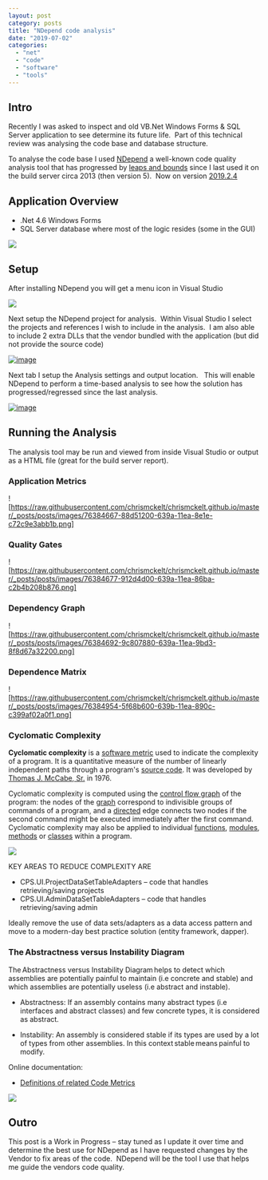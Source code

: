 ```yaml
---
layout: post
category: posts
title: "NDepend code analysis"
date: "2019-07-02"
categories: 
  - "net"
  - "code"
  - "software"
  - "tools"
---
```


## Intro

Recently I was asked to inspect and old VB.Net Windows Forms & SQL Server application to see determine its future life.  Part of this technical review was analysing the code base and database structure.

To analyse the code base I used [NDepend](https://www.ndepend.com/) a well-known code quality analysis tool that has progressed by [leaps and bounds](https://www.ndepend.com/release-notes) since I last used it on the build server circa 2013 (then version 5).  Now on version [2019.2.4](https://www.ndepend.com/release-notes#V2019_2_4)

## Application Overview

- .Net 4.6 Windows Forms
- SQL Server database where most of the logic resides (some in the GUI)

![](https://raw.githubusercontent.com/chrismckelt/chrismckelt.github.io/master/_posts/posts/images/76383664-7f967600-6397-11ea-8a88-09dd02fa4f82.png)

## Setup

After installing NDepend you will get a menu icon in Visual Studio

![](https://raw.githubusercontent.com/chrismckelt/chrismckelt.github.io/master/_posts/posts/images/76383668-858c5700-6397-11ea-80bb-966b0214ef1a.png)

Next setup the NDepend project for analysis.  Within Visual Studio I select the projects and references I wish to include in the analysis.  I am also able to include 2 extra DLLs that the vendor bundled with the application (but did not provide the source code)

[![image](https://raw.githubusercontent.com/chrismckelt/chrismckelt.github.io/master/_posts/posts/images/image_thumb-4.png)](https://raw.githubusercontent.com/chrismckelt/chrismckelt.github.io/master/_posts/posts/images/2019/07/image-4.png)

Next tab I setup the Analysis settings and output location.   This will enable NDepend to perform a time-based analysis to see how the solution has progressed/regressed since the last analysis.

[![image](https://raw.githubusercontent.com/chrismckelt/chrismckelt.github.io/master/_posts/posts/images/image_thumb-5.png)](https://raw.githubusercontent.com/chrismckelt/chrismckelt.github.io/master/_posts/posts/images/2019/07/image-5.png)

## Running the Analysis

The analysis tool may be run and viewed from inside Visual Studio or output as a HTML file (great for the build server report).

### Application Metrics

![https://raw.githubusercontent.com/chrismckelt/chrismckelt.github.io/master/_posts/posts/images/76384667-88d51200-639a-11ea-8e1e-c72c9e3abb1b.png]

### Quality Gates

![https://raw.githubusercontent.com/chrismckelt/chrismckelt.github.io/master/_posts/posts/images/76384677-912d4d00-639a-11ea-86ba-c2b4b208b876.png]

### Dependency Graph

![https://raw.githubusercontent.com/chrismckelt/chrismckelt.github.io/master/_posts/posts/images/76384692-9c807880-639a-11ea-9bd3-8f8d67a32200.png]

### Dependence Matrix

![https://raw.githubusercontent.com/chrismckelt/chrismckelt.github.io/master/_posts/posts/images/76384954-5f68b600-639b-11ea-890c-c399af02a0f1.png]

### Cyclomatic Complexity

**Cyclomatic complexity** is a [software metric](https://en.wikipedia.org/wiki/Software_metric) used to indicate the complexity of a program. It is a quantitative measure of the number of linearly independent paths through a program's [source code](https://en.wikipedia.org/wiki/Source_code). It was developed by [Thomas J. McCabe, Sr.](https://en.wikipedia.org/w/index.php?title=Thomas_J._McCabe,_Sr.&action=edit&redlink=1) in 1976.

Cyclomatic complexity is computed using the [control flow graph](https://en.wikipedia.org/wiki/Control_flow_graph) of the program: the nodes of the [graph](https://en.wikipedia.org/wiki/Graph_(discrete_mathematics)) correspond to indivisible groups of commands of a program, and a [directed](https://en.wikipedia.org/wiki/Directed_graph) edge connects two nodes if the second command might be executed immediately after the first command. Cyclomatic complexity may also be applied to individual [functions](https://en.wikipedia.org/wiki/Function_(computer_science)), [modules](https://en.wikipedia.org/wiki/Modular_programming), [methods](https://en.wikipedia.org/wiki/Method_(computer_science)) or [classes](https://en.wikipedia.org/wiki/Class_(computer_science)) within a program.

![](https://raw.githubusercontent.com/chrismckelt/chrismckelt.github.io/master/_posts/posts/images/76384702-a4d8b380-639a-11ea-9fa8-a1121ba1e34f.png)

KEY AREAS TO REDUCE COMPLEXITY ARE

- CPS.UI.ProjectDataSetTableAdapters – code that handles retrieving/saving projects
- CPS.UI.AdminDataSetTableAdapters – code that handles retrieving/saving admin

Ideally remove the use of data sets/adapters as a data access pattern and move to a modern-day best practice solution (entity framework, dapper).

### The Abstractness versus Instability Diagram

The Abstractness versus Instability Diagram helps to detect which assemblies are potentially painful to maintain (i.e concrete and stable) and which assemblies are potentially useless (i.e abstract and instable).

- Abstractness: If an assembly contains many abstract types (i.e interfaces and abstract classes) and few concrete types, it is considered as abstract.

- Instability: An assembly is considered stable if its types are used by a lot of types from other assemblies. In this context stable means painful to modify.

Online documentation:

- [Definitions of related Code Metrics](https://www.ndepend.com/docs/code-metrics#MetricsOnAssemblies)

![](https://raw.githubusercontent.com/chrismckelt/chrismckelt.github.io/master/_posts/posts/images/76385021-950d9f00-639b-11ea-93b4-9f577f7cc6d4.png)

## Outro

This post is a Work in Progress – stay tuned as I update it over time and determine the best use for NDepend as I have requested changes by the Vendor to fix areas of the code.  NDepend will be the tool I use that helps me guide the vendors code quality.
